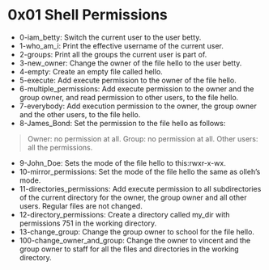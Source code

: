 # 0x01 Shell Permissions
* 0-iam_betty: Switch the current user to the user betty.
* 1-who_am_i: Print the effective username of the current user.
* 2-groups: Print all the groups the current user is part of.
* 3-new_owner: Change the owner of the file hello to the user betty.
* 4-empty: Create an empty file called hello.
* 5-execute: Add execute permission to the owner of the file hello.
* 6-multiple_permissions: Add execute permission to the owner and the group owner, and read permission to other users, to the file hello.
* 7-everybody: Add execution permission to the owner, the group owner and the other users, to the file hello.
* 8-James_Bond: Set the permission to the file hello as follows:
> Owner: no permission at all.
> Group: no permission at all.
> Other users: all the permissions.
* 9-John_Doe: Sets the mode of the file hello to this:rwxr-x-wx.
* 10-mirror_permissions: Set the mode of the file hello the same as olleh’s mode.
* 11-directories_permissions: Add execute permission to all subdirectories of the current directory for the owner, the group owner and all other users. Regular files are not changed.
* 12-directory_permissions: Create a directory called my_dir with permissions 751 in the working directory.
* 13-change_group: Change the group owner to school for the file hello.
* 100-change_owner_and_group: Change the owner to vincent and the group owner to staff for all the files and directories in the working directory.